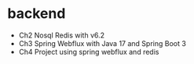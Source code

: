 # backend
* Ch2 Nosql Redis with v6.2
* Ch3 Spring Webflux with Java 17 and Spring Boot 3
* Ch4 Project using spring webflux and redis
